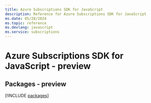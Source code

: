 ```yaml
---
title: Azure Subscriptions SDK for JavaScript
description: Reference for Azure Subscriptions SDK for JavaScript
ms.date: 05/28/2024
ms.topic: reference
ms.devlang: javascript
ms.service: subscriptions
---
```

# Azure Subscriptions SDK for JavaScript - preview
## Packages - preview
[!INCLUDE [packages](subscriptions-index.md)]